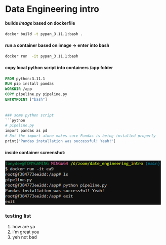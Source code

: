 # Data Engineering intro

#### builds *image* based on **dockerfile**
```bash
docker build -t pypan_3.11.1:bash .
```

#### run a container based on image -> enter into bash
```bash
docker run  -it pypan_3.11.1:bash
```

#### copy local python script into containers /app folder
```dockerfile
FROM python:3.11.1
RUN pip install pandas
WORKDIR /app
COPY pipeline.py pipeline.py
ENTRYPOINT ["bash"]


### some python script
```python
# pipeline.py
import pandas as pd
# But the import alone makes sure Pandas is being installed properly
print("Pandas installation was successful! Yeah!")
```

#### inside container screenshot:
![pipeline.py inside container /app folder](images/container_screenshot_pipeline.PNG)



### testing list
1. how are ya
2. i'm great you
3. yeh not bad



